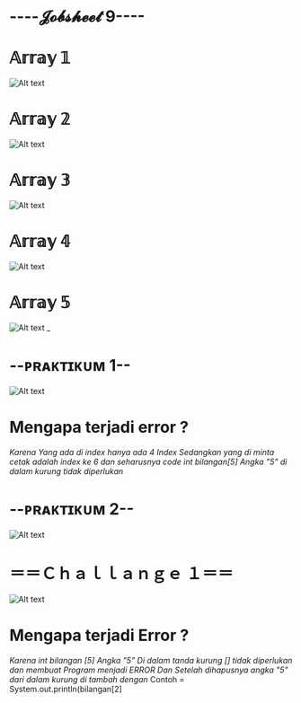 # ----𝓙𝓸𝓫𝓼𝓱𝓮𝓮𝓽 9----

# 𝔸𝕣𝕣𝕒𝕪 𝟙
![Alt text](https://github.com/Syihabuddinsanni/Jobsheet9/blob/master/Array1.png)


# 𝔸𝕣𝕣𝕒𝕪 𝟚
![Alt text](https://github.com/Syihabuddinsanni/Jobsheet9/blob/master/Array2.png)


# 𝔸𝕣𝕣𝕒𝕪 𝟛
![Alt text](https://github.com/Syihabuddinsanni/Jobsheet9/blob/master/Array3.png)


# 𝔸𝕣𝕣𝕒𝕪 𝟜
![Alt text](https://github.com/Syihabuddinsanni/Jobsheet9/blob/master/Array4.png)


# 𝔸𝕣𝕣𝕒𝕪 𝟝
![Alt text](https://github.com/Syihabuddinsanni/Jobsheet9/blob/master/Array5.png)
_


# --ᴘʀᴀᴋᴛɪᴋᴜᴍ 1--
![Alt text](https://github.com/Syihabuddinsanni/Jobsheet9/blob/master/Praktikum1.png)
# Mengapa terjadi error ?
_Karena Yang ada di index hanya ada 4 Index Sedangkan yang di minta cetak adalah index 
ke 6 dan seharusnya code int bilangan[5] Angka "5" di dalam kurung tidak diperlukan_

# --ᴘʀᴀᴋᴛɪᴋᴜᴍ 2--
![Alt text](https://github.com/Syihabuddinsanni/Jobsheet9/blob/master/Praktikum2.png)

# ＝＝Ｃｈａｌｌａｎｇｅ １＝＝
![Alt text](https://github.com/Syihabuddinsanni/Jobsheet9/blob/master/Challange1.png)
# Mengapa terjadi Error ?
_Karena int bilangan [5] Angka "5" Di dalam tanda kurung [] tidak diperlukan dan membuat 
Program menjadi ERROR Dan Setelah dihapusnya angka "5" dari dalam kurung di tambah dengan_
Contoh = 
System.out.println(bilangan[2]



